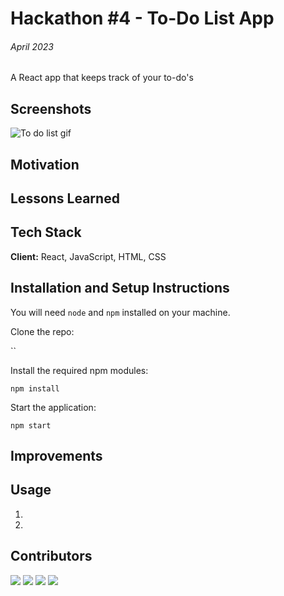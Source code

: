 # Hackathon #4 - To-Do List App

###### April 2023

A React app that keeps track of your to-do's

## Screenshots

![To do list gif](images/to_do_list.gif)

## Motivation

## Lessons Learned

## Tech Stack

**Client:** React, JavaScript, HTML, CSS

## Installation and Setup Instructions

You will need `node` and `npm` installed on your machine.

Clone the repo:

``

Install the required npm modules:

`npm install`

Start the application:

`npm start`

## Improvements

## Usage

1.

2.

## Contributors

[![](https://https://github.com/hroarr28?size=10)](https://github.com/hroarr28)
[![](https://github.com/ashbsmith?size=10)](https://github.com/ashbsmith)
[![](https://github.com/dlrodev92?size=10)](https://github.com/dlrodev92)
[![](https://github.com/anjiqbal?size=10)](https://github.com/anjiqbal)
